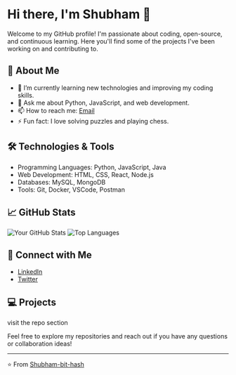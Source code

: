 # Hi there, I'm Shubham 👋

Welcome to my GitHub profile! I'm passionate about coding, open-source, and continuous learning. Here you'll find some of the projects I've been working on and contributing to.

## 🚀 About Me
- 🌱 I’m currently learning new technologies and improving my coding skills.
- 💬 Ask me about Python, JavaScript, and web development.
- 📫 How to reach me: [Email](mailto:crypt.4007@proton.me)
- ⚡ Fun fact: I love solving puzzles and playing chess.

## 🛠️ Technologies & Tools
- Programming Languages: Python, JavaScript, Java
- Web Development: HTML, CSS, React, Node.js
- Databases: MySQL, MongoDB
- Tools: Git, Docker, VSCode, Postman

## 📈 GitHub Stats
![Your GitHub Stats](https://github-readme-stats.vercel.app/api?username=Shubham-bit-hash&show_icons=true&theme=radical)
![Top Languages](https://github-readme-stats.vercel.app/api/top-langs/?username=Shubham-bit-hash&layout=compact&theme=radical)

## 🔗 Connect with Me
- [LinkedIn](https://www.linkedin.com/in/shubham-shingare-038636221)
- [Twitter](https://twitter.com/_shubham_s19)

## 💻 Projects
visit the repo section


Feel free to explore my repositories and reach out if you have any questions or collaboration ideas!

---

⭐️ From [Shubham-bit-hash](https://github.com/Shubham-bit-hash)
